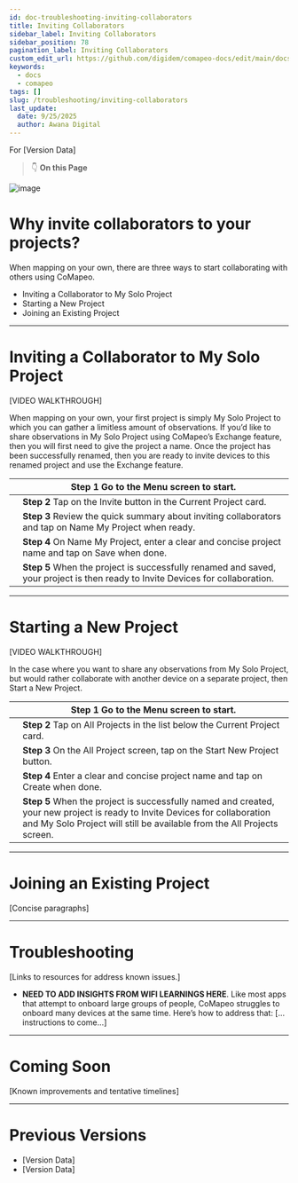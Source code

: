 ```yaml
---
id: doc-troubleshooting-inviting-collaborators
title: Inviting Collaborators
sidebar_label: Inviting Collaborators
sidebar_position: 78
pagination_label: Inviting Collaborators
custom_edit_url: https://github.com/digidem/comapeo-docs/edit/main/docs/troubleshooting/inviting-collaborators.md
keywords:
  - docs
  - comapeo
tags: []
slug: /troubleshooting/inviting-collaborators
last_update:
  date: 9/25/2025
  author: Awana Digital
---
```


For [Version Data]


> 👇 **On this Page**


![image](/images/invitingcollaborator_0.png)


# Why invite collaborators to your projects?


When mapping on your own, there are three ways to start collaborating with others using CoMapeo.

- Inviting a Collaborator to My Solo Project
- Starting a New Project
- Joining an Existing Project

---


# Inviting a Collaborator to My Solo Project


[VIDEO WALKTHROUGH]


When mapping on your own, your first project is simply My Solo Project to which you can gather a limitless amount of observations. If you’d like to share observations in My Solo Project using CoMapeo’s Exchange feature, then you will first need to give the project a name. Once the project has been successfully renamed, then you are ready to invite devices to this renamed project and use the Exchange feature.


|   | Step 1 Go to the Menu screen to start.                                                                                         |
| - | ------------------------------------------------------------------------------------------------------------------------------ |
|   | **Step 2** Tap on the Invite button in the Current Project card.                                                               |
|   | **Step 3** Review the quick summary about inviting collaborators and tap on Name My Project when ready.                        |
|   | **Step 4** On Name My Project, enter a clear and concise project name and tap on Save when done.                               |
|   | **Step 5** When the project is successfully renamed and saved, your project is then ready to Invite Devices for collaboration. |


---


# Starting a New Project


[VIDEO WALKTHROUGH]


In the case where you want to share any observations from My Solo Project, but would rather collaborate with another device on a separate project, then Start a New Project.


|   | Step 1 Go to the Menu screen to start.                                                                                                                                                                 |
| - | ------------------------------------------------------------------------------------------------------------------------------------------------------------------------------------------------------ |
|   | **Step 2** Tap on All Projects in the list below the Current Project card.                                                                                                                             |
|   | **Step 3** On the All Project screen, tap on the Start New Project button.                                                                                                                             |
|   | **Step 4** Enter a clear and concise project name and tap on Create when done.                                                                                                                         |
|   | **Step 5** When the project is successfully named and created, your new project is ready to Invite Devices for collaboration and My Solo Project will still be available from the All Projects screen. |


---


# Joining an Existing Project


[Concise paragraphs]


---


# Troubleshooting


[Links to resources for address known issues.]

- **NEED TO ADD INSIGHTS FROM WIFI LEARNINGS HERE**. Like most apps that attempt to onboard large groups of people, CoMapeo struggles to onboard many devices at the same time. Here’s how to address that: […instructions to come…]

---


# Coming Soon


[Known improvements and tentative timelines]


---


# Previous Versions

- [Version Data]
- [Version Data]
